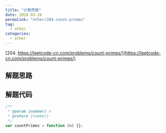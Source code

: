 ```yaml
---
title: "计数质数"
date: 2020-03-26
permalink: "other/204.count-primes"
tag:
  - other
categories:
  - other
---
```


[204. https://leetcode-cn.com/problems/count-primes/](https://leetcode-cn.com/problems/count-primes/)

## 解题思路

## 解题代码

```js
/**
 * @param {number} n
 * @return {number}
 */
var countPrimes = function (n) {};
```
